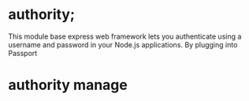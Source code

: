 # authority;
This module base express web framework lets you authenticate using a username and password in your Node.js applications.
 By plugging into Passport
 
# authority manage
